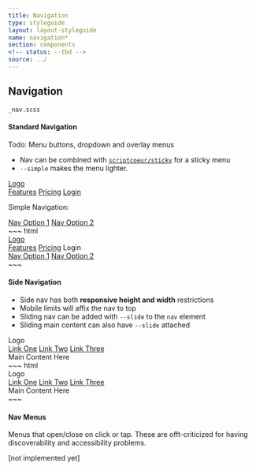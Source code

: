 ```yaml
---
title: Navigation
type: styleguide
layout: layout-styleguide
name: navigation*
section: components
<!-- status: --tbd -->
source: ../
---
```



<main markdown="1">

## Navigation

`_nav.scss` 

#### Standard Navigation

<div class="_styleguide-todo _format-last-bottom_none _message --warning" markdown="1">
Todo: Menu buttons, dropdown and overlay menus

</div>


- Nav can be combined with [`scriptcoeur/sticky`](./a-010-sticky.html) for a sticky menu
- `--simple` makes the menu lighter.

<div class="_styleguide-example" markdown="1">

  <nav class="_nav _padding _color-bg-white _margin-bottom-2">
    <div class="_grid-one-three _align-vertically">
      <a href="#">Logo</a>
      <div class="_right">
        <a class="_margin-right" href="#intro">Features</a>
        <a class="_margin-right" href="#pricing">Pricing</a>
        <a href="#">Login</a>
      </div>
    </div>
  </nav>

  Simple Navigation:

  <nav id="nav" class="_nav --simple _padding _color-bg-white">
    <a class="_margin-right" href="#" >Nav Option 1</a>
    <a href="#" >Nav Option 2 </a>
  </nav>

</div>
~~~ html
<nav class="_nav _padding _color-bg-white">
  <div class="_grid-one-three _align-vertically">
    <a href="#">Logo</a>
    <div class="_right">
      <a class="_margin-right" href="#intro">Features</a>
      <a class="_margin-right" href="#pricing">Pricing</a>
      <a class="">Login</a>
    </div>
  </div>
</nav>

<nav id="nav" class="_nav --simple _padding _color-bg-white">
  <a class="_margin-right" href="#" >Nav Option 1</a>
  <a href="#" >Nav Option 2 </a>
</nav>
~~~

#### Side Navigation

- Side nav has both __responsive height and width__ restrictions
- Mobile limits will affix the nav to top
- Sliding nav can be added with `--slide` to the `nav` element
- Sliding main content can also have `--slide` attached

<div class="_styleguide-example" markdown="1">

  <div class="_nav-sidenav-container">
    <nav class="--slide">
      <div>
        Logo
      </div>
      <div class="_nav-links">
        <a href="#">Link One</a>
        <a href="#">Link Two</a>
        <a href="#">Link Three</a>
      </div>
    </nav>
    <div class="--slide _padding-left-sm_up">
      Main Content Here
    </div>
  </div>

</div>
~~~ html
<div class="_nav-sidenav-container">
  <nav class="--slide">
    <div>
      Logo
    </div>
    <div class="_nav-links">
      <a href="#">Link One</a>
      <a href="#">Link Two</a>
      <a href="#">Link Three</a>
    </div>
  </nav>
  <div class="--slide _padding-left-sm_up">
    Main Content Here
  </div>
</div>
~~~


#### Nav Menus

Menus that open/close on click or tap. These are offt-criticized for having discoverability and accessibility problems.

[not implemented yet]



</main>

